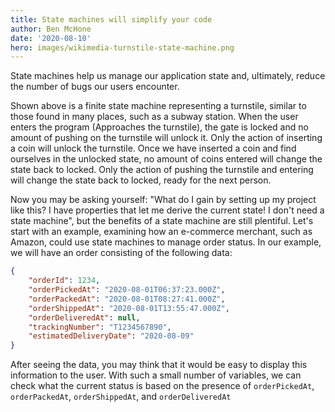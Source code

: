```yaml
---
title: State machines will simplify your code
author: Ben McHone
date: '2020-08-10'
hero: images/wikimedia-turnstile-state-machine.png
---
```

State machines help us manage our application state and, ultimately, reduce the number of bugs our users encounter.

Shown above is a finite state machine representing a turnstile, similar to those found in many places, such as a subway station. When the user enters the program (Approaches the turnstile), the gate is locked and no amount of pushing on the turnstile will unlock it. Only the action of inserting a coin will unlock the turnstile. Once we have inserted a coin and find ourselves in the unlocked state, no amount of coins entered will change the state back to locked. Only the action of pushing the turnstile and entering will change the state back to locked, ready for the next person.

Now you may be asking yourself: "What do I gain by setting up my project like this? I have properties that let me derive the current state! I don't need a state machine", but the benefits of a state machine are still plentiful. Let's start with an example, examining how an e-commerce merchant, such as Amazon, could use state machines to manage order status. In our example, we will have an order consisting of the following data:

```json
{
    "orderId": 1234,
    "orderPickedAt": "2020-08-01T06:37:23.000Z",
    "orderPackedAt": "2020-08-01T08:27:41.000Z",
    "orderShippedAt": "2020-08-01T13:55:47.000Z",
    "orderDeliveredAt": null,
    "trackingNumber": "T1234567890",
    "estimatedDeliveryDate": "2020-08-09"
}
```

After seeing the data, you may think that it would be easy to display this information to the user. With such a small number of variables, we can check what the current status is based on the presence of `orderPickedAt`, `orderPackedAt`, `orderShippedAt`, and `orderDeliveredAt`
